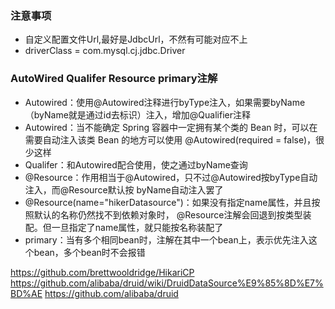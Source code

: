 
### 注意事项
- 自定义配置文件Url,最好是JdbcUrl，不然有可能对应不上
- driverClass = com.mysql.cj.jdbc.Driver




### AutoWired Qualifer Resource primary注解
- Autowired：使用@Autowired注释进行byType注入，如果需要byName（byName就是通过id去标识）注入，增加@Qualifier注释
- Autowired：当不能确定 Spring 容器中一定拥有某个类的 Bean 时，可以在需要自动注入该类 Bean 的地方可以使用 @Autowired(required = false)，很少这样
- Qualifer：和Autowired配合使用，使之通过byName查询
- @Resource：作用相当于@Autowired，只不过@Autowired按byType自动注入，而@Resource默认按 byName自动注入罢了
- @Resource(name="hikerDatasource")：如果没有指定name属性，并且按照默认的名称仍然找不到依赖对象时， @Resource注解会回退到按类型装配。但一旦指定了name属性，就只能按名称装配了
- primary：当有多个相同bean时，注解在其中一个bean上，表示优先注入这个bean，多个bean时不会报错



https://github.com/brettwooldridge/HikariCP
https://github.com/alibaba/druid/wiki/DruidDataSource%E9%85%8D%E7%BD%AE
https://github.com/alibaba/druid